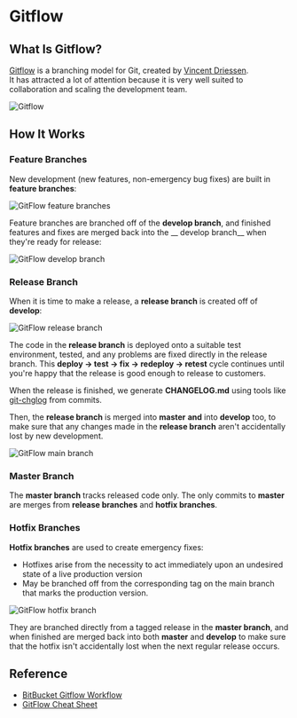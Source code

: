 # Gitflow

## What Is Gitflow?

[Gitflow](http://nvie.com/posts/a-successful-git-branching-model/) is a branching model for Git, created
by [Vincent Driessen](https://nvie.com/about/).  
It has attracted a lot of attention because it is very well suited to collaboration and scaling the development team.

![Gitflow](../images/gitflow-overview.webp)

## How It Works

### Feature Branches

New development (new features, non-emergency bug fixes) are built in __feature branches__:

![GitFlow feature branches](../images/GitFlowFeatureBranches.png)

Feature branches are branched off of the __develop branch__, and finished features and fixes are merged back into the __
develop branch__ when they're ready for release:

![GitFlow develop branch](../images/GitFlowDevelopBranch.png)

### Release Branch

When it is time to make a release, a __release branch__ is created off of __develop__:

![GitFlow release branch](../images/GitFlowReleaseBranch.png)

The code in the __release branch__ is deployed onto a suitable test environment, tested, and any problems are fixed
directly in the release branch. This __deploy -> test -> fix -> redeploy -> retest__ cycle continues until you're happy
that the release is good enough to release to customers.

When the release is finished, we generate __CHANGELOG.md__  using tools
like [git-chglog](https://github.com/git-chglog/git-chglog) from commits.

Then, the __release branch__ is merged into __master__ **and** into __develop__ too, to make sure that any changes made
in the __release branch__ aren't accidentally lost by new development.

![GitFlow main branch](../images/GitFlowMasterBranch.png)

### Master Branch

The __master branch__ tracks released code only. The only commits to __master__ are merges from __release branches__
and __hotfix branches__.

### Hotfix Branches

__Hotfix branches__ are used to create emergency fixes:

- Hotfixes arise from the necessity to act immediately upon an undesired state of a live production version
- May be branched off from the corresponding tag on the main branch that marks the production version.

![GitFlow hotfix branch](../images/GitFlowHotfixBranch.png)

They are branched directly from a tagged release in the __master branch__, and when finished are merged back into
both __master__ and __develop__ to make sure that the hotfix isn't accidentally lost when the next regular release
occurs.

## Reference

- [BitBucket Gitflow Workflow](https://www.atlassian.com/git/tutorials/comparing-workflows/gitflow-workflow)
- [GitFlow Cheat Sheet](http://danielkummer.github.io/git-flow-cheatsheet/)
